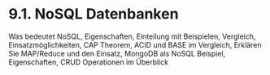 # 9.1. NoSQL Datenbanken

Was bedeutet NoSQL, Eigenschaften, Einteilung mit Beispielen, Vergleich,
Einsatzmöglichkeiten, CAP Theorem, ACID und BASE im Vergleich, Erklären Sie MAP/Reduce
und den Einsatz, MongoDB als NoSQL Beispiel, Eigenschaften, CRUD Operationen im
Überblick 